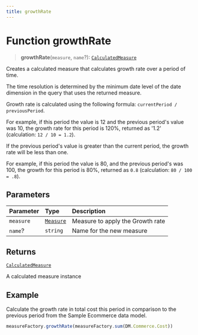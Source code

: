 ```yaml
---
title: growthRate
---
```


# Function growthRate

> **growthRate**(`measure`, `name`?): [`CalculatedMeasure`](../../../interfaces/interface.CalculatedMeasure.md)

Creates a calculated measure that calculates growth rate over a period of time.

The time resolution is determined by the minimum date level of the date dimension in the query
that uses the returned measure.

Growth rate is calculated using the following formula: `currentPeriod / previousPeriod`.

For example, if this period the value is 12 and the previous period's value was 10, the growth rate for
this period is 120%, returned as '1.2' (calculation: `12 / 10 = 1.2`).

If the previous period's value is greater than the current period, the growth rate will be less than one.

For example, if this period the value is 80, and the previous period's was 100, the growth for
this period is 80%, returned as `0.8` (calculation: `80 / 100 = .8`).

## Parameters

| Parameter | Type | Description |
| :------ | :------ | :------ |
| `measure` | [`Measure`](../../../interfaces/interface.Measure.md) | Measure to apply the Growth rate |
| `name`? | `string` | Name for the new measure |

## Returns

[`CalculatedMeasure`](../../../interfaces/interface.CalculatedMeasure.md)

A calculated measure instance

## Example

Calculate the growth rate in total cost this period in comparison to the previous period from the
Sample Ecommerce data model.
```ts
measureFactory.growthRate(measureFactory.sum(DM.Commerce.Cost))
```
